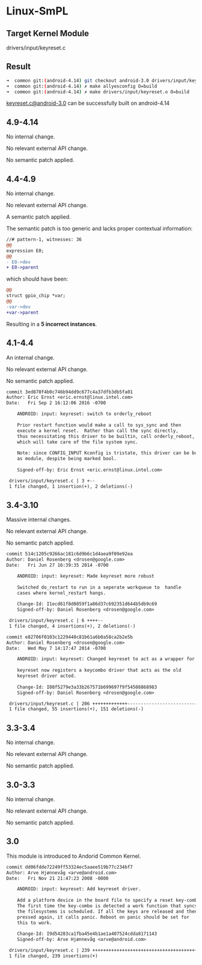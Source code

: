 # Linux-SmPL

## Target Kernel Module

drivers/input/keyreset.c

## Result

```bash
➜  common git:(android-4.14) git checkout android-3.0 drivers/input/keyreset.c
➜  common git:(android-4.14) ✗ make allyesconfig O=build
➜  common git:(android-4.14) ✗ make drivers/input/keyreset.o O=build
```

keyreset.c@android-3.0 can be successfully built on android-4.14

## 4.9-4.14

No internal change.

No relevant external API change.

No semantic patch applied.

## 4.4-4.9

No internal change.

No relevant external API change.

A semantic patch applied.

The semantic patch is too generic and lacks proper contextual information:

```diff
//# pattern-1, witnesses: 36
@@
expression E0;
@@
- E0->dev
+ E0->parent
```

which should have been:

```diff
@@
struct gpio_chip *var;
@@
-var->dev
+var->parent
```

Resulting in a **5 incorrect instances**.

## 4.1-4.4

An internal change.

No relevant external API change.

No semantic patch applied.

```diff
commit 3ed870f4b0c746b94dd9c677c4a37dfb3db5fa01
Author: Eric Ernst <eric.ernst@linux.intel.com>
Date:   Fri Sep 2 16:12:06 2016 -0700

    ANDROID: input: keyreset: switch to orderly_reboot
    
    Prior restart function would make a call to sys_sync and then
    execute a kernel reset.  Rather than call the sync directly,
    thus necessitating this driver to be builtin, call orderly_reboot,
    which will take care of the file system sync.
    
    Note: since CONFIG_INPUT Kconfig is tristate, this driver can be built
    as module, despite being marked bool.
    
    Signed-off-by: Eric Ernst <eric.ernst@linux.intel.com>

 drivers/input/keyreset.c | 3 +--
 1 file changed, 1 insertion(+), 2 deletions(-)
```


## 3.4-3.10

Massive internal changes.

No relevant external API change.

No semantic patch applied.

```diff
commit 514c1205c9266ac181c6d9b6c1d4aea9f09e92ea
Author: Daniel Rosenberg <drosen@google.com>
Date:   Fri Jun 27 16:39:35 2014 -0700

    ANDROID: input: keyreset: Made keyreset more robust
    
    Switched do_restart to run in a seperate workqueue to  handle
    cases where kernel_restart hangs.
    
    Change-Id: I1ecd61f8d0859f1a86d37c692351d644b5db9c69
    Signed-off-by: Daniel Rosenberg <drosen@google.com>

 drivers/input/keyreset.c | 6 ++++--
 1 file changed, 4 insertions(+), 2 deletions(-)
```

```diff
commit e82706f0103c1229440c81b61a6b0a58ca2b2e5b
Author: Daniel Rosenberg <drosen@google.com>
Date:   Wed May 7 14:17:47 2014 -0700

    ANDROID: input: keyreset: Changed keyreset to act as a wrapper for keycombo.
    
    keyreset now registers a keycombo driver that acts as the old
    keyreset driver acted.
    
    Change-Id: I08f5279e3a33b267571b699697f9f54508868983
    Signed-off-by: Daniel Rosenberg <drosen@google.com>

 drivers/input/keyreset.c | 206 +++++++++++++----------------------------------
 1 file changed, 55 insertions(+), 151 deletions(-)
```

## 3.3-3.4

No internal change.

No relevant external API change.

No semantic patch applied.

## 3.0-3.3

No internal change.

No relevant external API change.

No semantic patch applied.

## 3.0

This module is introduced to Andorid Common Kernel.

```diff
commit dd06fdde72249ff53324ec5aaee519b77c234bf7
Author: Arve Hjønnevåg <arve@android.com>
Date:   Fri Nov 21 21:47:23 2008 -0800

    ANDROID: input: keyreset: Add keyreset driver.
    
    Add a platform device in the board file to specify a reset key-combo.
    The first time the key-combo is detected a work function that syncs
    the filesystems is scheduled. If all the keys are released and then
    pressed again, it calls panic. Reboot on panic should be set for
    this to work.
    
    Change-Id: I9d54283ca1fba45e4b1ae1a407524cdda8171143
    Signed-off-by: Arve Hjønnevåg <arve@android.com>

 drivers/input/keyreset.c | 239 +++++++++++++++++++++++++++++++++++++++++++++++
 1 file changed, 239 insertions(+)
```
